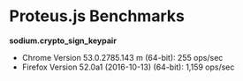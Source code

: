# Proteus.js Benchmarks

**sodium.crypto_sign_keypair**
- Chrome Version 53.0.2785.143 m (64-bit): 255 ops/sec
- Firefox Version 52.0a1 (2016-10-13) (64-bit): 1,159 ops/sec
